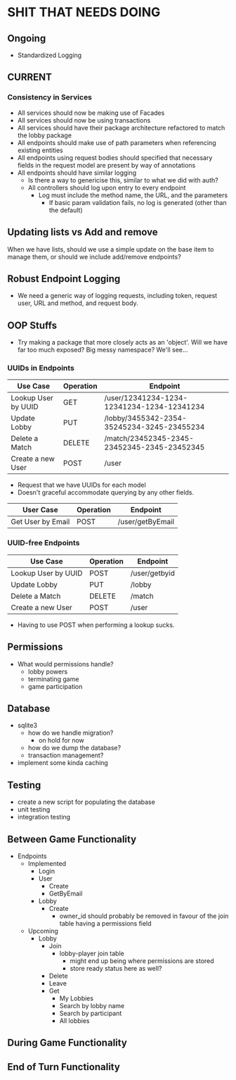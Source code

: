 # SHIT THAT NEEDS DOING

## Ongoing

- Standardized Logging

## CURRENT

### Consistency in Services

- All services should now be making use of Facades
- All services should now be using transactions
- All services should have their package architecture refactored to match the lobby package
- All endpoints should make use of path parameters when referencing existing entities
- All endpoints using request bodies should specified that necessary fields in the request model are present by way of annotations
- All endpoints should have similar logging
  - Is there a way to genericise this, similar to what we did with auth?
  - All controllers should log upon entry to every endpoint
    - Log must include the method name, the URL, and the parameters
      - If basic param validation fails, no log is generated (other than the default)

## Updating lists vs Add and remove

When we have lists, should we use a simple update on the base item to manage them, or should we include add/remove endpoints?

## Robust Endpoint Logging

- We need a generic way of logging requests, including token, request user, URL and method, and request body.

## OOP Stuffs

- Try making a package that more closely acts as an 'object'.  Will we have far too much exposed?  Big messy namespace?  We'll see...

### UUIDs in Endpoints

| Use Case | Operation | Endpoint |
| --- | --- | --- |
| Lookup User by UUID | GET | /user/12341234-1234-12341234-1234-12341234 |
| Update Lobby | PUT | /lobby/3455342-2354-35245234-3245-23455234 |
| Delete a Match | DELETE | /match/23452345-2345-23452345-2345-23452345 |
| Create a new User | POST | /user |

- Request that we have UUIDs for each model
- Doesn't graceful accommodate querying by any other fields.

| User Case | Operation | Endpoint |
| --- | --- | --- |
| Get User by Email | POST | /user/getByEmail |

### UUID-free Endpoints

| Use Case | Operation | Endpoint |
| --- | --- | --- |
| Lookup User by UUID | POST | /user/getbyid |
| Update Lobby | PUT | /lobby|
| Delete a Match | DELETE | /match |
| Create a new User | POST | /user |

- Having to use POST when performing a lookup sucks.

## Permissions

- What would permissions handle?
  - lobby powers
  - terminating game
  - game participation

## Database

- sqlite3
  - how do we handle migration?
    - on hold for now
  - how do we dump the database?
  - transaction management?
- implement some kinda caching

## Testing

- create a new script for populating the database
- unit testing
- integration testing

## Between Game Functionality

- Endpoints
  - Implemented
    - Login
    - User
      - Create
      - GetByEmail
    - Lobby
      - Create
        - owner_id should probably be removed in favour of the join table having a permissions field
  - Upcoming
    - Lobby
      - Join
        - lobby-player join table
          - might end up being where permissions are stored
          - store ready status here as well?
      - Delete
      - Leave
      - Get
        - My Lobbies
        - Search by lobby name
        - Search by participant
        - All lobbies

## During Game Functionality

## End of Turn Functionality
